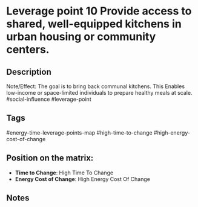 # Leverage point 10 Provide access to shared, well-equipped kitchens in urban housing or community centers.

## Description
Note/Effect: The goal is to bring back communal kitchens. This Enables low-income or space-limited individuals to prepare healthy meals at scale.   #social-influence #leverage-point

## Tags
#energy-time-leverage-points-map #high-time-to-change #high-energy-cost-of-change

## Position on the matrix:
- **Time to Change**: High Time To Change
- **Energy Cost of Change**: High Energy Cost Of Change

## Notes
<!-- Add your notes here -->
